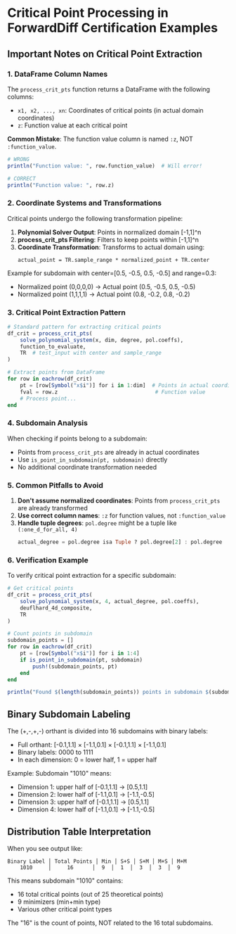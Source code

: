 # Critical Point Processing in ForwardDiff Certification Examples

## Important Notes on Critical Point Extraction

### 1. DataFrame Column Names
The `process_crit_pts` function returns a DataFrame with the following columns:
- `x1, x2, ..., xn`: Coordinates of critical points (in actual domain coordinates)
- `z`: Function value at each critical point

**Common Mistake**: The function value column is named `:z`, NOT `:function_value`.

```julia
# WRONG
println("Function value: ", row.function_value)  # Will error!

# CORRECT
println("Function value: ", row.z)
```

### 2. Coordinate Systems and Transformations

Critical points undergo the following transformation pipeline:

1. **Polynomial Solver Output**: Points in normalized domain [-1,1]^n
2. **process_crit_pts Filtering**: Filters to keep points within [-1,1]^n
3. **Coordinate Transformation**: Transforms to actual domain using:
   ```
   actual_point = TR.sample_range * normalized_point + TR.center
   ```

Example for subdomain with center=[0.5, -0.5, 0.5, -0.5] and range=0.3:
- Normalized point (0,0,0,0) → Actual point (0.5, -0.5, 0.5, -0.5)
- Normalized point (1,1,1,1) → Actual point (0.8, -0.2, 0.8, -0.2)

### 3. Critical Point Extraction Pattern

```julia
# Standard pattern for extracting critical points
df_crit = process_crit_pts(
    solve_polynomial_system(x, dim, degree, pol.coeffs),
    function_to_evaluate,
    TR  # test_input with center and sample_range
)

# Extract points from DataFrame
for row in eachrow(df_crit)
    pt = [row[Symbol("x$i")] for i in 1:dim]  # Points in actual coordinates
    fval = row.z                               # Function value
    # Process point...
end
```

### 4. Subdomain Analysis

When checking if points belong to a subdomain:
- Points from `process_crit_pts` are already in actual coordinates
- Use `is_point_in_subdomain(pt, subdomain)` directly
- No additional coordinate transformation needed

### 5. Common Pitfalls to Avoid

1. **Don't assume normalized coordinates**: Points from `process_crit_pts` are already transformed
2. **Use correct column names**: `:z` for function values, not `:function_value`
3. **Handle tuple degrees**: `pol.degree` might be a tuple like `(:one_d_for_all, 4)`
   ```julia
   actual_degree = pol.degree isa Tuple ? pol.degree[2] : pol.degree
   ```

### 6. Verification Example

To verify critical point extraction for a specific subdomain:

```julia
# Get critical points
df_crit = process_crit_pts(
    solve_polynomial_system(x, 4, actual_degree, pol.coeffs),
    deuflhard_4d_composite,
    TR
)

# Count points in subdomain
subdomain_points = []
for row in eachrow(df_crit)
    pt = [row[Symbol("x$i")] for i in 1:4]
    if is_point_in_subdomain(pt, subdomain)
        push!(subdomain_points, pt)
    end
end

println("Found $(length(subdomain_points)) points in subdomain $(subdomain.label)")
```

## Binary Subdomain Labeling

The (+,-,+,-) orthant is divided into 16 subdomains with binary labels:
- Full orthant: [-0.1,1.1] × [-1.1,0.1] × [-0.1,1.1] × [-1.1,0.1]
- Binary labels: 0000 to 1111
- In each dimension: 0 = lower half, 1 = upper half

Example: Subdomain "1010" means:
- Dimension 1: upper half of [-0.1,1.1] → [0.5,1.1]
- Dimension 2: lower half of [-1.1,0.1] → [-1.1,-0.5]
- Dimension 3: upper half of [-0.1,1.1] → [0.5,1.1]
- Dimension 4: lower half of [-1.1,0.1] → [-1.1,-0.5]

## Distribution Table Interpretation

When you see output like:
```
Binary Label │ Total Points │ Min │ S+S │ S+M │ M+S │ M+M
    1010     │     16      │  9  │  1  │  3  │  3  │  9
```

This means subdomain "1010" contains:
- 16 total critical points (out of 25 theoretical points)
- 9 minimizers (min+min type)
- Various other critical point types

The "16" is the count of points, NOT related to the 16 total subdomains.